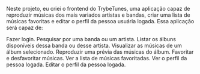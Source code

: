 Neste projeto, eu criei o frontend do TrybeTunes, uma aplicação capaz de reproduzir músicas dos mais variados artistas e bandas, criar uma lista de músicas favoritas e editar o perfil da pessoa usuária logada. Essa aplicação será capaz de:

Fazer login.
Pesquisar por uma banda ou um artista.
Listar os álbuns disponíveis dessa banda ou desse artista.
Visualizar as músicas de um álbum selecionado.
Reproduzir uma prévia das músicas do álbum.
Favoritar e desfavoritar músicas.
Ver a lista de músicas favoritadas.
Ver o perfil da pessoa logada.
Editar o perfil da pessoa logada.
